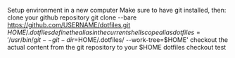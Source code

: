 Setup environment in a new computer
Make sure to have git installed, then:
clone your github repository
  git clone --bare https://github.com/USERNAME/dotfiles.git $HOME/.dotfiles
define the alias in the current shell scope
  alias dotfiles='/usr/bin/git --git-dir=$HOME/.dotfiles/ --work-tree=$HOME'
checkout the actual content from the git repository to your $HOME
  dotfiles checkout
test
